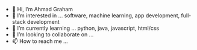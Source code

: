 - 👋 Hi, I’m Ahmad Graham
- 👀 I’m interested in ... software, machine learning, app development, full-stack development
- 🌱 I’m currently learning ... python, java, javascript, html/css
- 💞️ I’m looking to collaborate on ...
- 📫 How to reach me ...

<!---
agraham02/agraham02 is a ✨ special ✨ repository because its `README.md` (this file) appears on your GitHub profile.
You can click the Preview link to take a look at your changes.
--->
